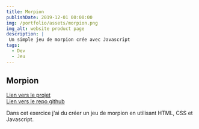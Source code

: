 ```yaml
---
title: Morpion
publishDate: 2019-12-01 00:00:00
img: /portfolio/assets/morpion.png
img_alt: website product page
description: |
 Un simple jeu de morpion crée avec Javascript
tags:
  - Dev
  - Jeu
---
```



## Morpion
<a href="https://tommy-bou.github.io/Tic-Tac-Toe/"> Lien vers le projet </a>
<br>
<a href="https://github.com/Tommy-BOU/Tic-Tac-Toe"> Lien vers le repo github </a>

Dans cet exercice j'ai du créer un jeu de morpion en utilisant HTML, CSS et Javascript.
